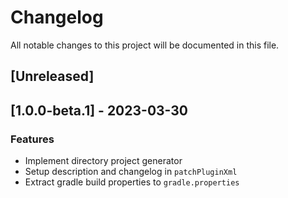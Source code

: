 # Changelog

All notable changes to this project will be documented in this file.

## [Unreleased]
## [1.0.0-beta.1] - 2023-03-30

### Features

- Implement directory project generator
- Setup description and changelog in `patchPluginXml`
- Extract gradle build properties to `gradle.properties`

<!-- generated by git-cliff -->
